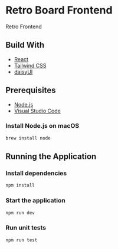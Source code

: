 # Retro Board Frontend

Retro Frontend

## Build With

- [React](https://react.dev/)
- [Tailwind CSS](https://tailwindcss.com/)
- [daisyUI](https://daisyui.com/)

## Prerequisites

- [Node.js](https://nodejs.org/en)
- [Visual Studio Code](https://code.visualstudio.com/)

### Install Node.js on macOS

```bash
brew install node
```

## Running the Application

### Install dependencies

```bash
npm install
```

### Start the application

```bash
npm run dev
```

### Run unit tests

```bash
npm run test
```
